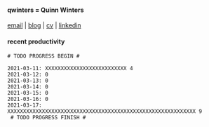 #### qwinters = Quinn Winters
[email](mailto:email--at--quinnwinters--dot--dev) | [blog](https://qwinters.me) | [cv](mailto:email--at--quinnwinters--dot--dev) | [linkedin](https://linkedin.com/in/qwinters)
#### recent productivity
```shell
# TODO PROGRESS BEGIN #
 
2021-03-11: XXXXXXXXXXXXXXXXXXXXXXXXXX 4
2021-03-12: 0
2021-03-13: 0
2021-03-14: 0
2021-03-15: 0
2021-03-16: 0
2021-03-17: XXXXXXXXXXXXXXXXXXXXXXXXXXXXXXXXXXXXXXXXXXXXXXXXXXXXXXXXXXXX 9
 # TODO PROGRESS FINISH #
```
